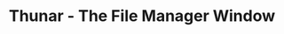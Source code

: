 ---
title: Thunar - The File Manager Window
permalink: "/thunar-docs/the-file-manager-window"
redirect_to: https://docs.xfce.org/xfce/thunar/the-file-manager-window
---